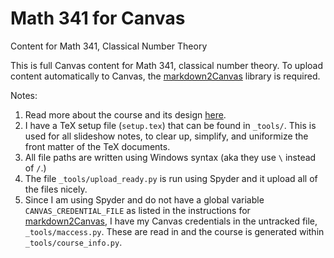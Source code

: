 # Math 341 for Canvas
 Content for Math 341, Classical Number Theory
 
 This is full Canvas content for Math 341, classical number theory.
 To upload content automatically to Canvas, the [markdown2Canvas](https://github.com/ofloveandhate/markdown2canvas) library is required.
 
 Notes:
 1. Read more about the course and its design [here](summary_notes.md).
 0. I have a TeX setup file (`setup.tex`) that can be found in `_tools/`. This is used for all slideshow notes, to clear up, simplify, and uniformize the front matter of the TeX documents.
 1. All file paths are written using Windows syntax (aka they use `\` instead of `/`.)
 2. The file `_tools/upload_ready.py` is run using Spyder and it upload all of the files nicely.
 3. Since I am using Spyder and do not have a global variable `CANVAS_CREDENTIAL_FILE` as listed in the instructions for [markdown2Canvas](https://github.com/ofloveandhate/markdown2canvas), I have my Canvas credentials in the untracked file, `_tools/maccess.py`. These are read in and the course is generated within `_tools/course_info.py`.
